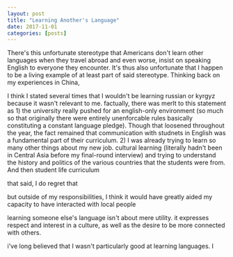 ```yaml
---
layout: post
title: "Learning Another's Language"
date: 2017-11-01
categories: [posts]
---
```

There's this unfortunate stereotype that Americans don't learn other languages when they travel abroad and even worse, insist on speaking English to everyone they encounter. It's thus also unfortunate that I happen to be a living example of at least part of said stereotype. Thinking back on my experiences in China, 

I think I stated several times that I wouldn't be learning russian or kyrgyz because it wasn't relevant to me. factually, there was merIt to this statement as 1) the university really pushed for an english-only environment (so much so that originally there were entirely unenforcable rules basically constituting a constant language pledge). Though that loosened throughout the year, the fact remained that communication with studnets in English was a fundamental part of their curriculum. 2) I was already trying to learn so many other things about my new job. cultural learning (literally hadn't been in Central Asia before my final-round interview) and trying to understand the history and politics of the various countries that the students were from. And then student life curriculum 

that said, I do regret that 

but outside of my responsibilities, I think it would have greatly aided my capacity to have interacted with local people

learning someone else's language isn't about mere utility. it expresses respect and interest in a culture, as well as the desire to be more connected with others.

i've long believed that I wasn't particularly good at learning languages. I 